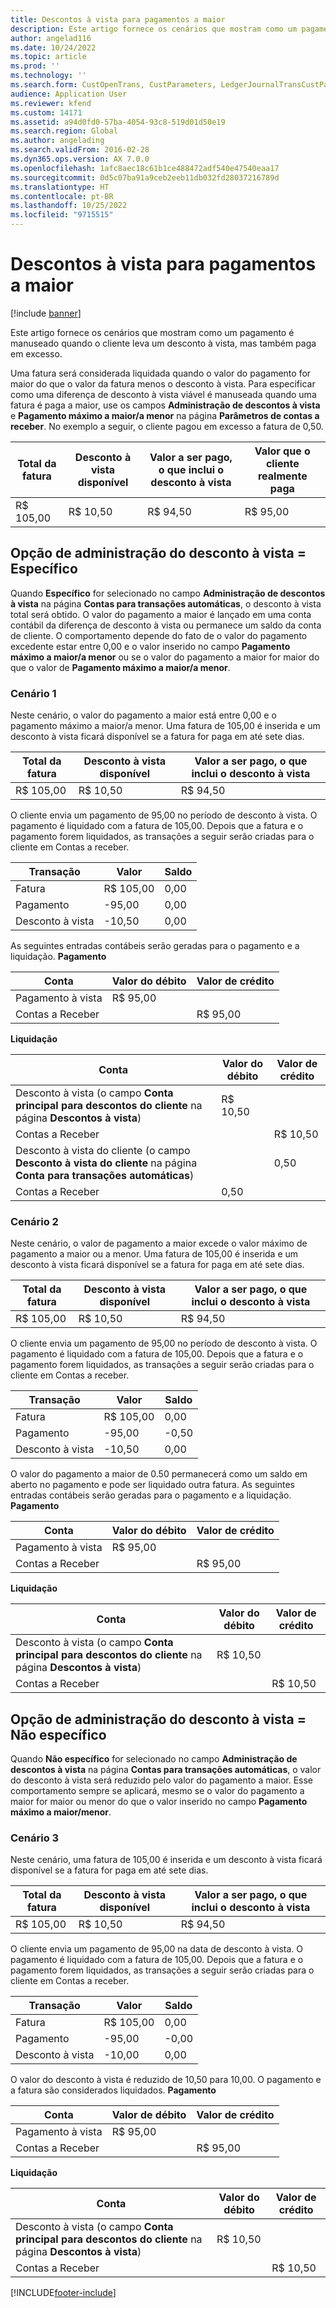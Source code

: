 ```yaml
---
title: Descontos à vista para pagamentos a maior
description: Este artigo fornece os cenários que mostram como um pagamento é manuseado quando o cliente leva um desconto à vista, mas também paga em excesso.
author: angelad116
ms.date: 10/24/2022
ms.topic: article
ms.prod: ''
ms.technology: ''
ms.search.form: CustOpenTrans, CustParameters, LedgerJournalTransCustPaym, LedgerJournalTransVendPaym, VendOpenTrans, VendParameters
audience: Application User
ms.reviewer: kfend
ms.custom: 14171
ms.assetid: a94d0fd0-57ba-4054-93c8-519d01d50e19
ms.search.region: Global
ms.author: angelading
ms.search.validFrom: 2016-02-28
ms.dyn365.ops.version: AX 7.0.0
ms.openlocfilehash: 1afc8aec18c61b1ce488472adf540e47540eaa17
ms.sourcegitcommit: 0d5c07ba91a9ceb2eeb11db032fd28037216789d
ms.translationtype: HT
ms.contentlocale: pt-BR
ms.lasthandoff: 10/25/2022
ms.locfileid: "9715515"
---
```

# <a name="cash-discounts-for-overpayments"></a>Descontos à vista para pagamentos a maior

[!include [banner](../includes/banner.md)]

Este artigo fornece os cenários que mostram como um pagamento é manuseado quando o cliente leva um desconto à vista, mas também paga em excesso. 

Uma fatura será considerada liquidada quando o valor do pagamento for maior do que o valor da fatura menos o desconto à vista. Para especificar como uma diferença de desconto à vista viável é manuseada quando uma fatura é paga a maior, use os campos **Administração de descontos à vista** e **Pagamento máximo a maior/a menor** na página **Parâmetros de contas a receber**. No exemplo a seguir, o cliente pagou em excesso a fatura de 0,50.

| Total da fatura | Desconto à vista disponível | Valor a ser pago, o que inclui o desconto à vista | Valor que o cliente realmente paga |
|---------------|-------------------------|-----------------------------------------------------|-----------------------------------|
| R$ 105,00        | R$ 10,50                   | R$ 94,50                                               | R$ 95,00                             |

## <a name="cash-discount-administration--specific"></a>Opção de administração do desconto à vista = Específico
Quando **Específico** for selecionado no campo **Administração de descontos à vista** na página **Contas para transações automáticas**, o desconto à vista total será obtido. O valor do pagamento a maior é lançado em uma conta contábil da diferença de desconto à vista ou permanece um saldo da conta de cliente. O comportamento depende do fato de o valor do pagamento excedente estar entre 0,00 e o valor inserido no campo **Pagamento máximo a maior/a menor** ou se o valor do pagamento a maior for maior do que o valor de **Pagamento máximo a maior/a menor**.

### <a name="scenario-1"></a>Cenário 1

Neste cenário, o valor do pagamento a maior está entre 0,00 e o pagamento máximo a maior/a menor. Uma fatura de 105,00 é inserida e um desconto à vista ficará disponível se a fatura for paga em até sete dias.

| Total da fatura | Desconto à vista disponível | Valor a ser pago, o que inclui o desconto à vista |
|---------------|-------------------------|-----------------------------------------------------|
| R$ 105,00        | R$ 10,50                   | R$ 94,50                                               |

O cliente envia um pagamento de 95,00 no período de desconto à vista. O pagamento é liquidado com a fatura de 105,00. Depois que a fatura e o pagamento forem liquidados, as transações a seguir serão criadas para o cliente em Contas a receber.

| Transação   | Valor | Saldo |
|---------------|--------|---------|
| Fatura       | R$ 105,00 | 0,00    |
| Pagamento       | -95,00 | 0,00    |
| Desconto à vista | -10,50 | 0,00    |

As seguintes entradas contábeis serão geradas para o pagamento e a liquidação. **Pagamento**

| Conta             | Valor do débito | Valor de crédito |
|---------------------|--------------|---------------|
| Pagamento à vista                | R$ 95,00        |               |
| Contas a Receber |              | R$ 95,00         |

**Liquidação**

| Conta                                                                                                          | Valor do débito | Valor de crédito |
|------------------------------------------------------------------------------------------------------------------|--------------|---------------|
| Desconto à vista (o campo **Conta principal para descontos do cliente** na página **Descontos à vista**)                 | R$ 10,50        |               |
| Contas a Receber                                                                                              |              | R$ 10,50         |
| Desconto à vista do cliente (o campo **Desconto à vista do cliente** na página **Conta para transações automáticas**) |              | 0,50          |
| Contas a Receber                                                                                              | 0,50         |               |

### <a name="scenario-2"></a>Cenário 2

Neste cenário, o valor de pagamento a maior excede o valor máximo de pagamento a maior ou a menor. Uma fatura de 105,00 é inserida e um desconto à vista ficará disponível se a fatura for paga em até sete dias.

| Total da fatura | Desconto à vista disponível | Valor a ser pago, o que inclui o desconto à vista |
|---------------|-------------------------|-----------------------------------------------------|
| R$ 105,00        | R$ 10,50                   | R$ 94,50                                               |

O cliente envia um pagamento de 95,00 no período de desconto à vista. O pagamento é liquidado com a fatura de 105,00. Depois que a fatura e o pagamento forem liquidados, as transações a seguir serão criadas para o cliente em Contas a receber.

| Transação   | Valor | Saldo |
|---------------|--------|---------|
| Fatura       | R$ 105,00 | 0,00    |
| Pagamento       | -95,00 | -0,50   |
| Desconto à vista | -10,50 | 0,00    |

O valor do pagamento a maior de 0.50 permanecerá como um saldo em aberto no pagamento e pode ser liquidado outra fatura. As seguintes entradas contábeis serão geradas para o pagamento e a liquidação. **Pagamento**

| Conta             | Valor do débito | Valor de crédito |
|---------------------|--------------|---------------|
| Pagamento à vista                | R$ 95,00        |               |
| Contas a Receber |              | R$ 95,00         |

**Liquidação**

| Conta                                                                                          | Valor do débito | Valor de crédito |
|--------------------------------------------------------------------------------------------------|--------------|---------------|
| Desconto à vista (o campo **Conta principal para descontos do cliente** na página **Descontos à vista**) | R$ 10,50        |               |
| Contas a Receber                                                                              |              | R$ 10,50         |

## <a name="cash-discount-administration--unspecific"></a>Opção de administração do desconto à vista = Não específico
Quando **Não específico** for selecionado no campo **Administração de descontos à vista** na página **Contas para transações automáticas**, o valor do desconto à vista será reduzido pelo valor do pagamento a maior. Esse comportamento sempre se aplicará, mesmo se o valor do pagamento a maior for maior ou menor do que o valor inserido no campo **Pagamento máximo a maior/menor**.

### <a name="scenario-3"></a>Cenário 3

Neste cenário, uma fatura de 105,00 é inserida e um desconto à vista ficará disponível se a fatura for paga em até sete dias.

| Total da fatura | Desconto à vista disponível | Valor a ser pago, o que inclui o desconto à vista |
|---------------|-------------------------|-----------------------------------------------------|
| R$ 105,00        | R$ 10,50                   | R$ 94,50                                               |

O cliente envia um pagamento de 95,00 na data de desconto à vista. O pagamento é liquidado com a fatura de 105,00. Depois que a fatura e o pagamento forem liquidados, as transações a seguir serão criadas para o cliente em Contas a receber.

| Transação   | Valor | Saldo |
|---------------|--------|---------|
| Fatura       | R$ 105,00 | 0,00    |
| Pagamento       | -95,00 | -0,00   |
| Desconto à vista | -10,00 | 0,00    |

O valor do desconto à vista é reduzido de 10,50 para 10,00. O pagamento e a fatura são considerados liquidados. **Pagamento**

| Conta             | Valor de débito | Valor de crédito |
|---------------------|--------------|---------------|
| Pagamento à vista                | R$ 95,00        |               |
| Contas a Receber |              | R$ 95,00         |

**Liquidação**

| Conta                                                                                          | Valor do débito | Valor de crédito |
|--------------------------------------------------------------------------------------------------|--------------|---------------|
| Desconto à vista (o campo **Conta principal para descontos do cliente** na página **Descontos à vista**) | R$ 10,50        |               |
| Contas a Receber                                                                              |              | R$ 10,50         |







[!INCLUDE[footer-include](../../includes/footer-banner.md)]
